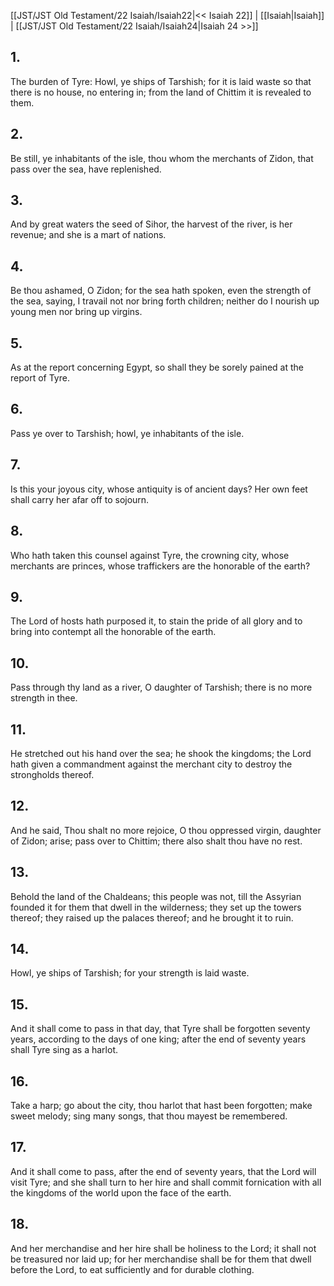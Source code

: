 [[JST/JST Old Testament/22 Isaiah/Isaiah22|<< Isaiah 22]] | [[Isaiah|Isaiah]] | [[JST/JST Old Testament/22 Isaiah/Isaiah24|Isaiah 24 >>]]
## 1.
The burden of Tyre: Howl, ye ships of Tarshish; for it is laid waste so that there is no house, no entering in; from the land of Chittim it is revealed to them.
## 2.
Be still, ye inhabitants of the isle, thou whom the merchants of Zidon, that pass over the sea, have replenished.
## 3.
And by great waters the seed of Sihor, the harvest of the river, is her revenue; and she is a mart of nations.
## 4.
Be thou ashamed, O Zidon; for the sea hath spoken, even the strength of the sea, saying, I travail not nor bring forth children; neither do I nourish up young men nor bring up virgins.
## 5.
As at the report concerning Egypt, so shall they be sorely pained at the report of Tyre.
## 6.
Pass ye over to Tarshish; howl, ye inhabitants of the isle.
## 7.
Is this your joyous city, whose antiquity is of ancient days? Her own feet shall carry her afar off to sojourn.
## 8.
Who hath taken this counsel against Tyre, the crowning city, whose merchants are princes, whose traffickers are the honorable of the earth?
## 9.
The Lord of hosts hath purposed it, to stain the pride of all glory and to bring into contempt all the honorable of the earth.
## 10.
Pass through thy land as a river, O daughter of Tarshish; there is no more strength in thee.
## 11.
He stretched out his hand over the sea; he shook the kingdoms; the Lord hath given a commandment against the merchant city to destroy the strongholds thereof.
## 12.
And he said, Thou shalt no more rejoice, O thou oppressed virgin, daughter of Zidon; arise; pass over to Chittim; there also shalt thou have no rest.
## 13.
Behold the land of the Chaldeans; this people was not, till the Assyrian founded it for them that dwell in the wilderness; they set up the towers thereof; they raised up the palaces thereof; and he brought it to ruin.
## 14.
Howl, ye ships of Tarshish; for your strength is laid waste.
## 15.
And it shall come to pass in that day, that Tyre shall be forgotten seventy years, according to the days of one king; after the end of seventy years shall Tyre sing as a harlot.
## 16.
Take a harp; go about the city, thou harlot that hast been forgotten; make sweet melody; sing many songs, that thou mayest be remembered.
## 17.
And it shall come to pass, after the end of seventy years, that the Lord will visit Tyre; and she shall turn to her hire and shall commit fornication with all the kingdoms of the world upon the face of the earth.
## 18.
And her merchandise and her hire shall be holiness to the Lord; it shall not be treasured nor laid up; for her merchandise shall be for them that dwell before the Lord, to eat sufficiently and for durable clothing.

